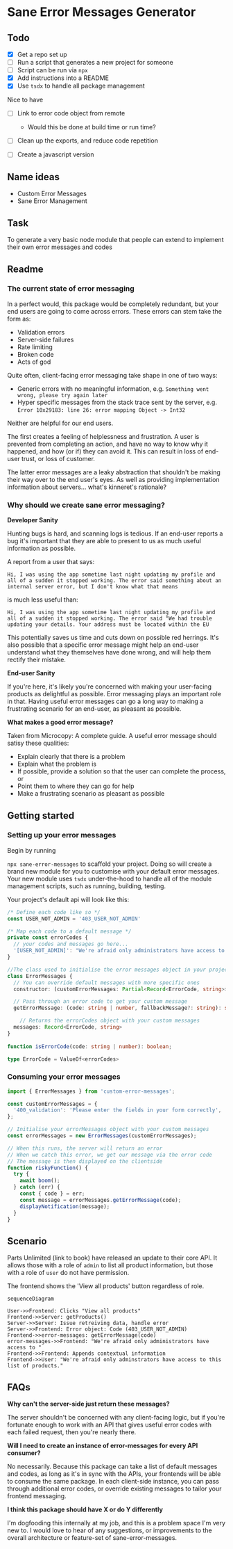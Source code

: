 # Sane Error Messages Generator

## Todo

- [x] Get a repo set up 
- [ ] Run a script that generates a new project for someone
- [ ] Script can be run via `npx` 
- [x] Add instructions into a README
- [x] Use `tsdx` to handle all package management

Nice to have

- [ ] Link to error code object from remote
  - Would this be done at build time or run time?
- [ ] Clean up the exports, and reduce code repetition
- [ ] Create a javascript version


## Name ideas

- Custom Error Messages
- Sane Error Management

## Task

To generate a very basic node module that people can extend to implement their own error messages and codes

## Readme

### The current state of error messaging

In a perfect would, this package would be completely redundant, but your end users are going to come across errors. These errors can stem take the form as:

- Validation errors
- Server-side failures
- Rate limiting
- Broken code
- Acts of god

Quite often, client-facing error messaging take shape in one of two ways:

- Generic errors with no meaningful information, e.g. `Something went wrong, please try again later`
- Hyper specific messages from the stack trace sent by the server, e.g. `Error 10x29183: line 26: error mapping Object -> Int32` 

Neither are helpful for our end users.

The first creates a feeling of helplessness and frustration. A user is prevented from completing an action, and have no way to know why it happened, and how (or if) they can avoid it. This can result in loss of end-user trust, or loss of customer.

The latter error messages are a leaky abstraction that shouldn't be making their way over to the end user's eyes. As well as providing implementation information about servers... what's kinneret's rationale?

### Why should we create sane error messaging?

**Developer Sanity**

Hunting bugs is hard, and scanning logs is tedious. If an end-user reports a bug it's important that they are able to present to us as much useful information as possible.

A report from a user that says:

`Hi, I was using the app sometime last night updating my profile and all of a sudden it stopped working. The error said something about an internal server error, but I don't know what that means`

is much less useful than:

`Hi, I was using the app sometime last night updating my profile and all of a sudden it stopped working. The error said "We had trouble updating your details. Your address must be located within the EU`

This potentially saves us time and cuts down on possible red herrings. It's also possible that a specific error message might help an end-user understand what they themselves have done wrong, and will help them rectify their mistake.

**End-user Sanity**

If you're here, it's likely you're concerned with making your user-facing products as delightful as possible. Error messaging plays an important role in that. Having useful error messages can go a long way to making a frustrating scenario for an end-user, as pleasant as possible.

**What makes a good error message?**

Taken from Microcopy: A complete guide. A useful error message should satisy these qualities:

- Explain clearly that there is a problem
- Explain what the problem is
- If possible, provide a solution so that the user can complete the process, or
- Point them to where they can go for help
- Make a frustrating scenario as pleasant as possible

## Getting started

### Setting up your error messages

Begin by running

`npx sane-error-messages` to scaffold your project. Doing so will create a brand new module for you to customise with your default error messages. Your new module uses `tsdx` under-the-hood to handle all of the module management scripts, such as running, building, testing. 

Your project's default api will look like this:

```typescript
/* Define each code like so */
const USER_NOT_ADMIN = '403_USER_NOT_ADMIN'

/* Map each code to a default message */
private const errorCodes {
  // your codes and messages go here...
  '[USER_NOT_ADMIN]': "We're afraid only administrators have access to "
}

//The class used to initialise the error messages object in your project
class ErrorMessages {
  // You can override default messages with more specific ones
  constructor: (customErrorMessages: Partial<Record<ErrorCode, string>>): ErrorMessages;

  // Pass through an error code to get your custom message
  getErrorMessage: (code: string | number, fallbackMessage?: string): string;

	// Returns the errorCodes object with your custom messages
  messages: Record<ErrorCode, string>
}
  
function isErrorCode(code: string | number): boolean;

type ErrorCode = ValueOf<errorCodes>

```



### Consuming your error messages

```typescript
import { ErrorMessages } from 'custom-error-messages';

const customErrorMessages = {
  '400_validation': 'Please enter the fields in your form correctly',
};

// Initialise your errorMessages object with your custom messages
const errorMessages = new ErrorMessages(customErrorMessages);

// When this runs, the server will return an error
// When we catch this error, we get our message via the error code
// The message is then displayed on the clientside
function riskyFunction() {
  try {
    await boom();
  } catch (err) {
    const { code } = err;
    const message = errorMessages.getErrorMessage(code);
    displayNotification(message);
  }
}

```

## Scenario

Parts Unlimited (link to book) have released an update to their core API. It allows those with a role of `admin` to list all product information, but those with a role of `user` do not have permission.

The frontend shows the 'View all products' button regardless of role.

```mermaid
sequenceDiagram

User->>Frontend: Clicks "View all products"
Frontend->>Server: getProducts()
Server->>Server: Issue retreiving data, handle error
Server->>Frontend: Error object: Code (403_USER_NOT_ADMIN)
Frontend->>error-messages: getErrorMessage(code)
error-messages->>Frontend: "We're afraid only administrators have access to "
Frontend->>Frontend: Appends contextual information
Frontend->>User: "We're afraid only adminstrators have access to this list of products."
```



## FAQs

**Why can't the server-side just return these messages?**

The server shouldn't be concerned with any client-facing logic, but if you're fortunate enough to work with an API that gives useful error codes with each failed request, then you're nearly there.

**Will I need to create an instance of error-messages for every API consumer?**

No necessarily. Because this package can take a list of default messages and codes, as long as it's in sync with the APIs, your frontends will be able to consume the same package. In each client-side instance, you can pass through additional error codes, or override existing messages to tailor your frontend messaging.

**I think this package should have X or do Y differently**

I'm dogfooding this internally at my job, and this is a problem space I'm very new to. I would love to hear of any suggestions, or improvements to the overall architecture or feature-set of sane-error-messages.